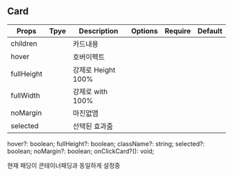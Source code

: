 ## Card

| Props      | Tpye | Description        | Options | Require | Default |
| ---------- | ---- | ------------------ | ------- | ------- | ------- |
| children   |      | 카드내용           |         |         |         |
| hover      |      | 호버이펙트         |         |         |         |
| fullHeight |      | 강제로 Height 100% |         |         |         |
| fullWidth  |      | 강제로 with 100%   |         |         |         |
| noMargin   |      | 마진없앰           |         |         |         |
| selected   |      | 선택된 효과줌      |         |         |         |

hover?: boolean;
fullHeight?: boolean;
className?: string;
selected?: boolean;
noMargin?: boolean;
onClickCard?(): void;

현재 패딩이 콘테이너패딩과 동일하게 설정중
